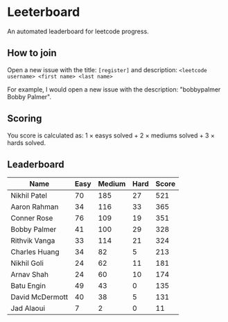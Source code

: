 # Leeterboard

An automated leaderboard for leetcode progress.

## How to join

Open a new issue with the title: `[register]` and description:
`<leetcode username> <first name> <last name>`

For example, I would open a new issue with the description: "bobbypalmer Bobby Palmer".

## Scoring

You score is calculated as:
1 $\times$ easys solved + 2 $\times$ mediums solved + 3 $\times$ hards solved.

## Leaderboard
| Name | Easy | Medium | Hard | Score |
| --- | --- | --- | --- | --- |
| Nikhil Patel | 70 | 185 | 27 | 521 |
| Aaron Rahman | 34 | 116 | 33 | 365 |
| Conner Rose | 76 | 109 | 19 | 351 |
| Bobby Palmer | 41 | 100 | 29 | 328 |
| Rithvik Vanga | 33 | 114 | 21 | 324 |
| Charles Huang | 34 | 82 | 5 | 213 |
| Nikhil Goli | 24 | 62 | 11 | 181 |
| Arnav Shah | 24 | 60 | 10 | 174 |
| Batu Engin | 49 | 43 | 0 | 135 |
| David McDermott | 40 | 38 | 5 | 131 |
| Jad Alaoui | 7 | 2 | 0 | 11 |
